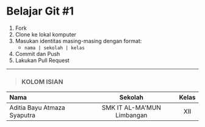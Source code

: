 # Belajar Git #1

1. Fork
2. Clone ke lokal komputer
3. Masukan identitas masing-masing dengan format:
    * `nama | sekolah | kelas`
4. Commit dan Push
5. Lakukan Pull Request
---
> ### KOLOM ISIAN

 Nama                        | Sekolah                    | Kelas
 :-------------------------- | :------------------------: | :----------:
 Aditia Bayu Atmaza Syaputra | SMK IT AL-MA'MUN Limbangan | XII